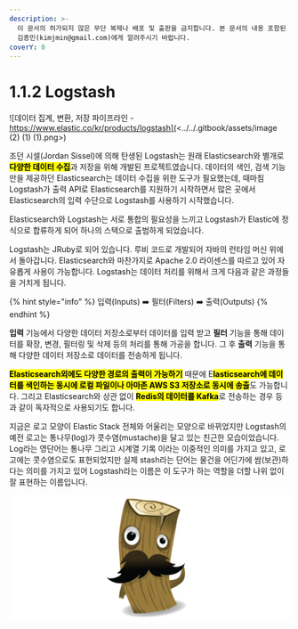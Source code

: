 ```yaml
---
description: >-
  이 문서의 허가되지 않은 무단 복제나 배포 및 출판을 금지합니다. 본 문서의 내용 포함된 자료를 인용하고자 하는 경우 출처를 명시하고
  김종민(kimjmin@gmail.com)에게 알려주시기 바랍니다.
coverY: 0
---
```


# 1.1.2 Logstash

![데이터 집계, 변환, 저장 파이프라인 - https://www.elastic.co/kr/products/logstash](<../../.gitbook/assets/image (2) (1) (1).png>)

조던 시셀(Jordan Sissel)에 의해 탄생된 Logstash는 원래 Elasticsearch와 별개로 <mark style="background-color:yellow;">**다양한 데이터 수집**</mark>과 저장을 위해 개발된 프로젝트였습니다. 데이터의 색인, 검색 기능만을 제공하던 Elasticsearch는 데이터 수집을 위한 도구가 필요했는데, 때마침 Logstash가 출력 API로 Elasticsearch를 지원하기 시작하면서 많은 곳에서 Elasticsearch의 입력 수단으로 Logstash를 사용하기 시작했습니다.&#x20;

Elasticsearch와 Logstash는 서로 통합의 필요성을 느끼고 Logstash가 Elastic에 정식으로 합류하게 되어 하나의 스택으로 출범하게 되었습니다.

Logstash는 JRuby로 되어 있습니다. 루비 코드로 개발되어 자바의 런타임 머신 위에서 돌아갑니다. Elasticsearch와 마찬가지로 Apache 2.0 라이센스를 따르고 있어 자유롭게 사용이 가능합니다. Logstash는 데이터 처리를 위해서 크게 다음과 같은 과정들을 거치게 됩니다.

{% hint style="info" %}
입력(Inputs) ➡️ 필터(Filters) ➡️ 출력(Outputs)
{% endhint %}

**입력** 기능에서 다양한 데이터 저장소로부터 데이터를 입력 받고 **필터** 기능을 통해 데이터를 확장, 변경, 필터링 및 삭제 등의 처리를 통해 가공을 합니다. 그 후 **출력** 기능을 통해 다양한 데이터 저장소로 데이터를 전송하게 됩니다.

<mark style="background-color:yellow;">**Elasticsearch외에도 다양한 경로의 출력이 가능하기**</mark> 때문에 E<mark style="background-color:yellow;">**lasticsearch에 데이터를 색인하는 동시에 로컬 파일이나 아마존 AWS S3 저장소로 동시에 송출**</mark>도 가능합니다. 그리고 Elasticsearch와 상관 없이 <mark style="background-color:yellow;">**Redis의 데이터를 Kafka**</mark>로 전송하는 경우 등과 같이 독자적으로 사용되기도 합니다.

지금은 로고 모양이 Elastic Stack 전체와 어울리는 모양으로 바뀌었지만 Logstash의 예전 로고는 통나무(log)가 콧수염(mustache)을 달고 있는 친근한 모습이었습니다. Log라는 영단어는 통나무 그리고 시계열 기록 이라는 이중적인 의미를 가지고 있고, 로고에는 콧수염으로도 표현되었지만 실제 stash라는 단어는 물건을 어딘가에 쌈(보관)하다는 의미를 가지고 있어 Logstash라는 이름은 이 도구가 하는 역할을 더할 나위 없이 잘 표현하는 이름입니다.

![Logstash 옛 로고](<../../.gitbook/assets/image (3) (1) (1) (1).png>)
